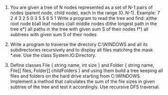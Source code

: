 1. You are given a tree of N nodes represented as a set of N-1 pairs of nodes (parent node, child node),
each in the range (0..N-1). Example:
7
2 4
3 2
5 0
3 5
5 6
5 1
Write a program to read the tree and find:
a)the root node
b)all leaf nodes
c)all middle nodes
d)the longest path in the tree
e*) all paths in the tree with given sum S of their nodes
f*) all subtrees with given sum S of their nodes

2. Write a program to traverse the directory C:\WINDOWS and all its subdirectories recursively and to display all files 
matching the mask *.exe. Use the class System.IO.Directory.
3. Define classes File { string name, int size } and Folder { string name, File[] files, Folder[] childFolders } 
and using them build a tree keeping all files and folders on the hard drive starting from C:\WINDOWS. 
Implement a method that calculates the sum of the file sizes in given subtree of the tree and test it accordingly. 
Use recursive DFS traversal.
